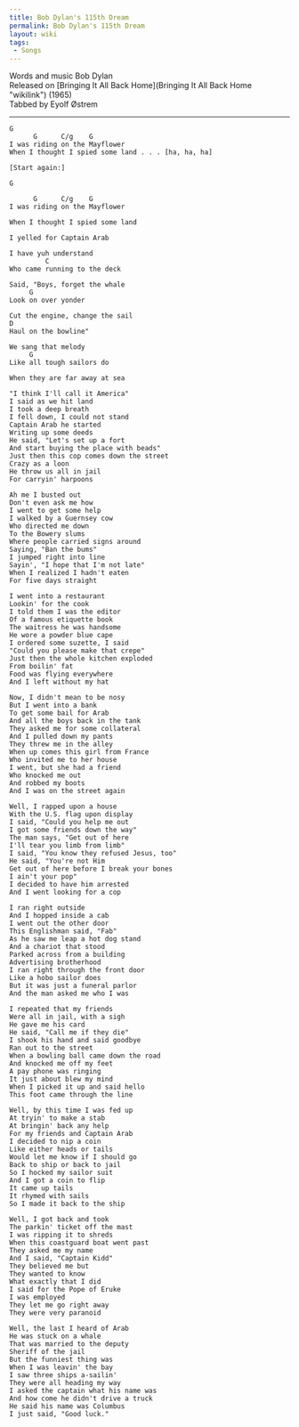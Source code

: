 ```yaml
---
title: Bob Dylan's 115th Dream
permalink: Bob Dylan's 115th Dream
layout: wiki
tags:
 - Songs
---
```


Words and music Bob Dylan  
Released on [Bringing It All Back
Home](Bringing It All Back Home "wikilink") (1965)  
 Tabbed by Eyolf Østrem

* * * * *

    G
          G      C/g    G
    I was riding on the Mayflower
    When I thought I spied some land . . . [ha, ha, ha]

    [Start again:]

    G

          G      C/g    G
    I was riding on the Mayflower

    When I thought I spied some land

    I yelled for Captain Arab

    I have yuh understand
             C
    Who came running to the deck

    Said, "Boys, forget the whale
         G
    Look on over yonder

    Cut the engine, change the sail
    D
    Haul on the bowline"

    We sang that melody
         G
    Like all tough sailors do

    When they are far away at sea

    "I think I'll call it America"
    I said as we hit land
    I took a deep breath
    I fell down, I could not stand
    Captain Arab he started
    Writing up some deeds
    He said, "Let's set up a fort
    And start buying the place with beads"
    Just then this cop comes down the street
    Crazy as a loon
    He throw us all in jail
    For carryin' harpoons

    Ah me I busted out
    Don't even ask me how
    I went to get some help
    I walked by a Guernsey cow
    Who directed me down
    To the Bowery slums
    Where people carried signs around
    Saying, "Ban the bums"
    I jumped right into line
    Sayin', "I hope that I'm not late"
    When I realized I hadn't eaten
    For five days straight

    I went into a restaurant
    Lookin' for the cook
    I told them I was the editor
    Of a famous etiquette book
    The waitress he was handsome
    He wore a powder blue cape
    I ordered some suzette, I said
    "Could you please make that crepe"
    Just then the whole kitchen exploded
    From boilin' fat
    Food was flying everywhere
    And I left without my hat

    Now, I didn't mean to be nosy
    But I went into a bank
    To get some bail for Arab
    And all the boys back in the tank
    They asked me for some collateral
    And I pulled down my pants
    They threw me in the alley
    When up comes this girl from France
    Who invited me to her house
    I went, but she had a friend
    Who knocked me out
    And robbed my boots
    And I was on the street again

    Well, I rapped upon a house
    With the U.S. flag upon display
    I said, "Could you help me out
    I got some friends down the way"
    The man says, "Get out of here
    I'll tear you limb from limb"
    I said, "You know they refused Jesus, too"
    He said, "You're not Him
    Get out of here before I break your bones
    I ain't your pop"
    I decided to have him arrested
    And I went looking for a cop

    I ran right outside
    And I hopped inside a cab
    I went out the other door
    This Englishman said, "Fab"
    As he saw me leap a hot dog stand
    And a chariot that stood
    Parked across from a building
    Advertising brotherhood
    I ran right through the front door
    Like a hobo sailor does
    But it was just a funeral parlor
    And the man asked me who I was

    I repeated that my friends
    Were all in jail, with a sigh
    He gave me his card
    He said, "Call me if they die"
    I shook his hand and said goodbye
    Ran out to the street
    When a bowling ball came down the road
    And knocked me off my feet
    A pay phone was ringing
    It just about blew my mind
    When I picked it up and said hello
    This foot came through the line

    Well, by this time I was fed up
    At tryin' to make a stab
    At bringin' back any help
    For my friends and Captain Arab
    I decided to nip a coin
    Like either heads or tails
    Would let me know if I should go
    Back to ship or back to jail
    So I hocked my sailor suit
    And I got a coin to flip
    It came up tails
    It rhymed with sails
    So I made it back to the ship

    Well, I got back and took
    The parkin' ticket off the mast
    I was ripping it to shreds
    When this coastguard boat went past
    They asked me my name
    And I said, "Captain Kidd"
    They believed me but
    They wanted to know
    What exactly that I did
    I said for the Pope of Eruke
    I was employed
    They let me go right away
    They were very paranoid

    Well, the last I heard of Arab
    He was stuck on a whale
    That was married to the deputy
    Sheriff of the jail
    But the funniest thing was
    When I was leavin' the bay
    I saw three ships a-sailin'
    They were all heading my way
    I asked the captain what his name was
    And how come he didn't drive a truck
    He said his name was Columbus
    I just said, "Good luck."
